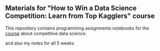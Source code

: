 ## Materials for "How to Win a Data Science Competition: Learn from Top Kagglers" course

This repository contains programming assignments notebooks for the [course](https://www.coursera.org/learn/competitive-data-science/home/welcome) about competitive data science.

and also my notes for all 5 weeks

